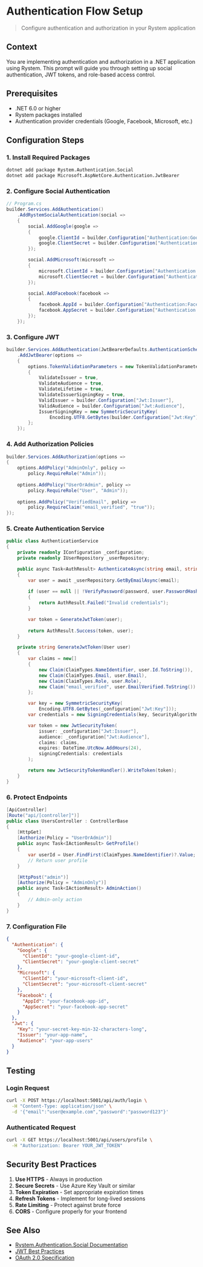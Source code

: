 # Authentication Flow Setup

> Configure authentication and authorization in your Rystem application

## Context

You are implementing authentication and authorization in a .NET application using Rystem. This prompt will guide you through setting up social authentication, JWT tokens, and role-based access control.

## Prerequisites

- .NET 6.0 or higher
- Rystem packages installed
- Authentication provider credentials (Google, Facebook, Microsoft, etc.)

## Configuration Steps

### 1. Install Required Packages

```bash
dotnet add package Rystem.Authentication.Social
dotnet add package Microsoft.AspNetCore.Authentication.JwtBearer
```

### 2. Configure Social Authentication

```csharp
// Program.cs
builder.Services.AddAuthentication()
    .AddRystemSocialAuthentication(social =>
    {
        social.AddGoogle(google =>
        {
            google.ClientId = builder.Configuration["Authentication:Google:ClientId"];
            google.ClientSecret = builder.Configuration["Authentication:Google:ClientSecret"];
        });

        social.AddMicrosoft(microsoft =>
        {
            microsoft.ClientId = builder.Configuration["Authentication:Microsoft:ClientId"];
            microsoft.ClientSecret = builder.Configuration["Authentication:Microsoft:ClientSecret"];
        });

        social.AddFacebook(facebook =>
        {
            facebook.AppId = builder.Configuration["Authentication:Facebook:AppId"];
            facebook.AppSecret = builder.Configuration["Authentication:Facebook:AppSecret"];
        });
    });
```

### 3. Configure JWT

```csharp
builder.Services.AddAuthentication(JwtBearerDefaults.AuthenticationScheme)
    .AddJwtBearer(options =>
    {
        options.TokenValidationParameters = new TokenValidationParameters
        {
            ValidateIssuer = true,
            ValidateAudience = true,
            ValidateLifetime = true,
            ValidateIssuerSigningKey = true,
            ValidIssuer = builder.Configuration["Jwt:Issuer"],
            ValidAudience = builder.Configuration["Jwt:Audience"],
            IssuerSigningKey = new SymmetricSecurityKey(
                Encoding.UTF8.GetBytes(builder.Configuration["Jwt:Key"]))
        };
    });
```

### 4. Add Authorization Policies

```csharp
builder.Services.AddAuthorization(options =>
{
    options.AddPolicy("AdminOnly", policy => 
        policy.RequireRole("Admin"));
    
    options.AddPolicy("UserOrAdmin", policy => 
        policy.RequireRole("User", "Admin"));
    
    options.AddPolicy("VerifiedEmail", policy => 
        policy.RequireClaim("email_verified", "true"));
});
```

### 5. Create Authentication Service

```csharp
public class AuthenticationService
{
    private readonly IConfiguration _configuration;
    private readonly IUserRepository _userRepository;

    public async Task<AuthResult> AuthenticateAsync(string email, string password)
    {
        var user = await _userRepository.GetByEmailAsync(email);
        
        if (user == null || !VerifyPassword(password, user.PasswordHash))
        {
            return AuthResult.Failed("Invalid credentials");
        }

        var token = GenerateJwtToken(user);
        
        return AuthResult.Success(token, user);
    }

    private string GenerateJwtToken(User user)
    {
        var claims = new[]
        {
            new Claim(ClaimTypes.NameIdentifier, user.Id.ToString()),
            new Claim(ClaimTypes.Email, user.Email),
            new Claim(ClaimTypes.Role, user.Role),
            new Claim("email_verified", user.EmailVerified.ToString())
        };

        var key = new SymmetricSecurityKey(
            Encoding.UTF8.GetBytes(_configuration["Jwt:Key"]));
        var credentials = new SigningCredentials(key, SecurityAlgorithms.HmacSha256);

        var token = new JwtSecurityToken(
            issuer: _configuration["Jwt:Issuer"],
            audience: _configuration["Jwt:Audience"],
            claims: claims,
            expires: DateTime.UtcNow.AddHours(24),
            signingCredentials: credentials
        );

        return new JwtSecurityTokenHandler().WriteToken(token);
    }
}
```

### 6. Protect Endpoints

```csharp
[ApiController]
[Route("api/[controller]")]
public class UsersController : ControllerBase
{
    [HttpGet]
    [Authorize(Policy = "UserOrAdmin")]
    public async Task<IActionResult> GetProfile()
    {
        var userId = User.FindFirst(ClaimTypes.NameIdentifier)?.Value;
        // Return user profile
    }

    [HttpPost("admin")]
    [Authorize(Policy = "AdminOnly")]
    public async Task<IActionResult> AdminAction()
    {
        // Admin-only action
    }
}
```

### 7. Configuration File

```json
{
  "Authentication": {
    "Google": {
      "ClientId": "your-google-client-id",
      "ClientSecret": "your-google-client-secret"
    },
    "Microsoft": {
      "ClientId": "your-microsoft-client-id",
      "ClientSecret": "your-microsoft-client-secret"
    },
    "Facebook": {
      "AppId": "your-facebook-app-id",
      "AppSecret": "your-facebook-app-secret"
    }
  },
  "Jwt": {
    "Key": "your-secret-key-min-32-characters-long",
    "Issuer": "your-app-name",
    "Audience": "your-app-users"
  }
}
```

## Testing

### Login Request
```bash
curl -X POST https://localhost:5001/api/auth/login \
  -H "Content-Type: application/json" \
  -d '{"email":"user@example.com","password":"password123"}'
```

### Authenticated Request
```bash
curl -X GET https://localhost:5001/api/users/profile \
  -H "Authorization: Bearer YOUR_JWT_TOKEN"
```

## Security Best Practices

1. **Use HTTPS** - Always in production
2. **Secure Secrets** - Use Azure Key Vault or similar
3. **Token Expiration** - Set appropriate expiration times
4. **Refresh Tokens** - Implement for long-lived sessions
5. **Rate Limiting** - Protect against brute force
6. **CORS** - Configure properly for your frontend

## See Also

- [Rystem.Authentication.Social Documentation](https://github.com/KeyserDSoze/Rystem/tree/master/src/Authentication)
- [JWT Best Practices](https://tools.ietf.org/html/rfc8725)
- [OAuth 2.0 Specification](https://oauth.net/2/)
